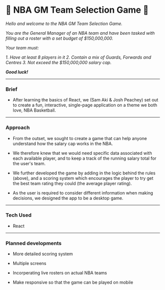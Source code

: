 # 🏀 NBA GM Team Selection Game 🏀

_Hello and welcome to the NBA GM Team Selection Game._

_You are the General Manager of an NBA team and have been tasked with filling out a roster with a set budget of $150,000,000._

_Your team must:_

_1. Have at least 8 players in it_
_2. Contain a mix of Guards, Forwards and Centres_
_3. Not exceed the $150,000,000 salary cap._

___Good luck!___

___
### Brief

- After learning the basics of React, we (Sam Aki & Josh Peachey) set out to create a fun, interactive, single-page application on a theme we both love, NBA Basketball.

___
### Approach

- From the outset, we sought to create a game that can help anyone understand how the salary cap works in the NBA. 

- We therefore knew that we would need specific data associated with each available player, and to keep a track of the running salary total for the user's team.

- We further developed the game by adding in the logic behind the rules (above), and a scoring system which encourages the player to try get the best team rating they could (the average player rating).

- As the user is required to consider different information when making decisions, we designed the app to be a desktop game. 

___
### Tech Used
- React 

___
### Planned developments

-  More detailed scoring system

-  Multiple screens

-  Incorperating live rosters on actual NBA teams

-  Make responsive so that the game can be played on mobile
